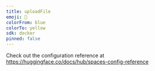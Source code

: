 ```yaml
---
title: uploadFile
emoji: 📁
colorFrom: blue
colorTo: yellow
sdk: docker
pinned: false
---
```


Check out the configuration reference at https://huggingface.co/docs/hub/spaces-config-reference